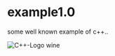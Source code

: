 # example1.0

some well known example of c++..

![C++-Logo wine](https://user-images.githubusercontent.com/90840992/138560617-98e1464b-5c80-465f-94c3-c5ea4e0fdb3b.png)

